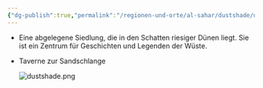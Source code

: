 ```yaml
---
{"dg-publish":true,"permalink":"/regionen-und-orte/al-sahar/dustshade/dustshade/","tags":["City"]}
---
```


- Eine abgelegene Siedlung, die in den Schatten riesiger Dünen liegt. Sie ist ein Zentrum für Geschichten und Legenden der Wüste.
- Taverne zur Sandschlange
  
  ![dustshade.png](/img/user/PNG's/dustshade.png)